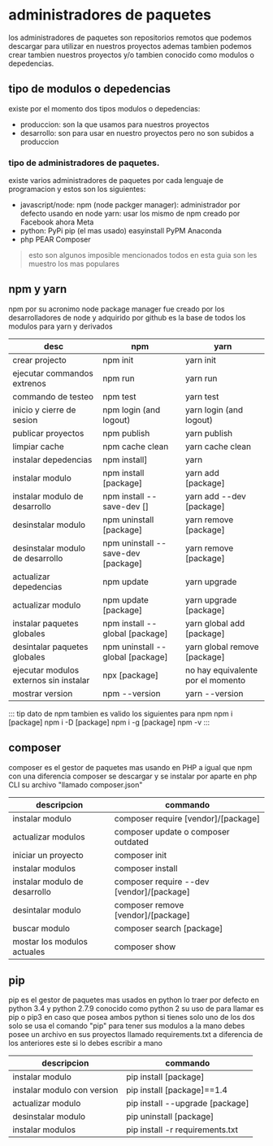 # administradores de paquetes

los administradores de paquetes son repositorios remotos que podemos descargar para utilizar en nuestros proyectos ademas tambien podemos crear tambien nuestros proyectos y/o tambien conocido como modulos o depedencias.

## tipo de modulos o depedencias

existe por el momento dos tipos modulos o depedencias:
- produccion: son la que usamos para nuestros proyectos
- desarrollo: son para usar en nuestro proyectos pero no son subidos a produccion

### tipo de administradores de paquetes.

existe varios administradores de paquetes por cada lenguaje de programacion y estos son los siguientes:

- javascript/node:
  npm (node packger manager): administrador por defecto usando en node
  yarn: usar los mismo de npm creado por Facebook ahora Meta
- python:
  PyPi
  pip (el mas usado)
  easyinstall
  PyPM
  Anaconda
- php
  PEAR
  Composer
  
> esto son algunos imposible mencionados todos en esta guia son les muestro los mas populares

## npm y yarn

npm por su acronimo node package manager fue creado por los desarrolladores de node y adquirido por github es la base de todos los modulos para yarn y derivados

| desc | npm | yarn |
| ----------- | ----------- | ----------- |
| crear projecto | npm init | yarn init |
| ejecutar commandos extrenos | npm run | yarn run |
| commando de testeo | npm test | yarn test |
| inicio y cierre de sesion | npm login (and logout) | yarn login (and logout) |
| publicar proyectos | npm publish | yarn publish |
| limpiar cache | npm cache clean | yarn cache clean |
| instalar depedencias | npm install] | yarn |
| instalar modulo | npm install [package] | yarn add [package] |
| instalar modulo de desarrollo | npm install --save-dev [] | yarn add --dev [package] |
| desinstalar modulo | npm uninstall [package] | yarn remove [package] |
| desinstalar modulo de desarrollo | npm uninstall --save-dev [package] | yarn remove [package] |
| actualizar depedencias | npm update | yarn upgrade |
| actualizar modulo | npm update [package] | yarn upgrade [package] |
| instalar paquetes globales | npm install --global [package] | yarn global add [package] |
| desintalar paquetes globales | npm uninstall --global [package] | yarn global remove [package] |
| ejecutar modulos externos sin instalar | npx [package] | no hay equivalente por el momento |
| mostrar version | npm --version | yarn --version |

::: tip dato de npm
tambien es valido los siguientes para npm
npm i [package]
npm i -D [package]
npm i -g [package]
npm -v
:::

## composer

composer es el gestor de paquetes mas usando en PHP a igual que npm con una diferencia composer se descargar y se instalar por aparte en php CLI su archivo "llamado composer.json"

| descripcion | commando |
| ----------- | ----------- |
| instalar modulo | composer require [vendor]/[package] |
| actualizar modulos | composer update o composer outdated |
| iniciar un proyecto | composer init |
| instalar modulos | composer install |
| instalar modulo de desarrollo | composer require --dev [vendor]/[package] |
| desintalar modulo | composer remove [vendor]/[package] |
| buscar modulo | composer search [package] |
| mostar los modulos actuales | composer show |

## pip

pip es el gestor de paquetes mas usados en python lo traer por defecto en python 3.4 y python 2.7.9 conocido como python 2 su uso de para llamar es pip o pip3 en caso que posea ambos python si tienes solo uno de los dos solo se usa el comando "pip" para tener sus modulos a la mano debes posee un archivo en sus proyectos llamado requirements.txt a diferencia de los anteriores este si lo debes escribir a mano

| descripcion | commando |
| ----------- | ----------- |
| instalar modulo | pip install [package] |
| instalar modulo con version | pip install [package]==1.4 |
| actualizar modulo | pip install --upgrade [package] |
| desinstalar modulo | pip uninstall [package] |
| instalar modulos | pip install -r requirements.txt |